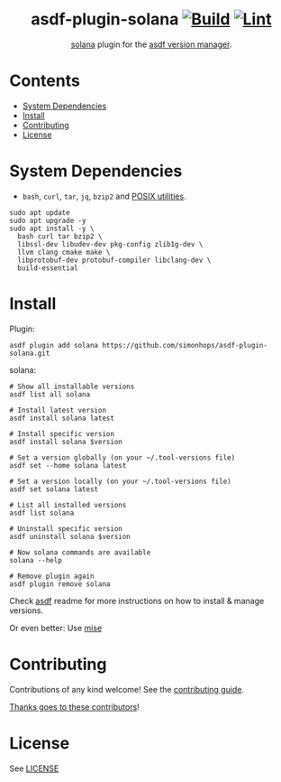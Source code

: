 <div align="center">

# asdf-plugin-solana [![Build](https://github.com/simonhops/asdf-plugin-solana/actions/workflows/build.yml/badge.svg)](https://github.com/simonhops/asdf-plugin-solana/actions/workflows/build.yml) [![Lint](https://github.com/simonhops/asdf-plugin-solana/actions/workflows/lint.yml/badge.svg)](https://github.com/simonhops/asdf-plugin-solana/actions/workflows/lint.yml)

[solana](https://docs.anza.xyz/cli/) plugin for the [asdf version manager](https://asdf-vm.com).

</div>

# Contents

- [System Dependencies](#system-dependencies)
- [Install](#install)
- [Contributing](#contributing)
- [License](#license)

# System Dependencies

- `bash`, `curl`, `tar`, `jq`, `bzip2` and [POSIX utilities](https://pubs.opengroup.org/onlinepubs/9699919799/idx/utilities.html).

```shell
sudo apt update
sudo apt upgrade -y
sudo apt install -y \
  bash curl tar bzip2 \
  libssl-dev libudev-dev pkg-config zlib1g-dev \
  llvm clang cmake make \
  libprotobuf-dev protobuf-compiler libclang-dev \
  build-essential
```

# Install

Plugin:

```shell
asdf plugin add solana https://github.com/simonhops/asdf-plugin-solana.git
```

solana:

```shell
# Show all installable versions
asdf list all solana

# Install latest version
asdf install solana latest

# Install specific version
asdf install solana $version

# Set a version globally (on your ~/.tool-versions file)
asdf set --home solana latest

# Set a version locally (on your ~/.tool-versions file)
asdf set solana latest

# List all installed versions
asdf list solana

# Uninstall specific version
asdf uninstall solana $version

# Now solana commands are available
solana --help

# Remove plugin again
asdf plugin remove solana
```

Check [asdf](https://github.com/asdf-vm/asdf) readme for more instructions on how to install & manage versions.

Or even better: Use [mise](https://mise.jdx.dev/getting-started.html)

# Contributing

Contributions of any kind welcome! See the [contributing guide](contributing.md).

[Thanks goes to these contributors](https://github.com/simonhops/asdf-plugin-solana/graphs/contributors)!

# License

See [LICENSE](LICENSE)
